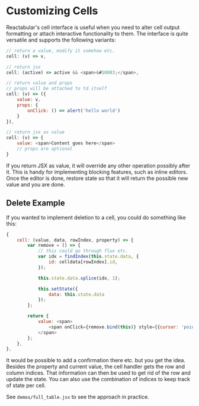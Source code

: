 # Customizing Cells

Reactabular's cell interface is useful when you need to alter cell output formatting or attach interactive functionality to them. The interface is quite versatile and supports the following variants:

```javascript
// return a value, modify it somehow etc.
cell: (v) => v,

// return jsx
cell: (active) => active && <span>&#10003;</span>,

// return value and props
// props will be attached to td itself
cell: (v) => ({
    value: v,
    props: {
        onClick: () => alert('hello world')
    }
}),

// return jsx as value
cell: (v) => {
    value: <span>Content goes here</span>
    // props are optional
}
```

If you return JSX as value, it will override any other operation possibly after it. This is handy for implementing blocking features, such as inline editors. Once the editor is done, restore state so that it will return the possible new value and you are done.

## Delete Example

If you wanted to implement deletion to a cell, you could do something like this:

```javascript
{
    cell: (value, data, rowIndex, property) => {
        var remove = () => {
            // this could go through flux etc.
            var idx = findIndex(this.state.data, {
                id: celldata[rowIndex].id,
            });

            this.state.data.splice(idx, 1);

            this.setState({
                data: this.state.data
            });
        };

        return {
            value: <span>
                <span onClick={remove.bind(this)} style={{cursor: 'pointer'}}>&#10007;</span>
            </span>
        };
    },
},
```

It would be possible to add a confirmation there etc. but you get the idea. Besides the property and current value, the cell handler gets the row and column indices. That information can then be used to get rid of the row and update the state. You can also use the combination of indices to keep track of state per cell.

See `demos/full_table.jsx` to see the approach in practice.
